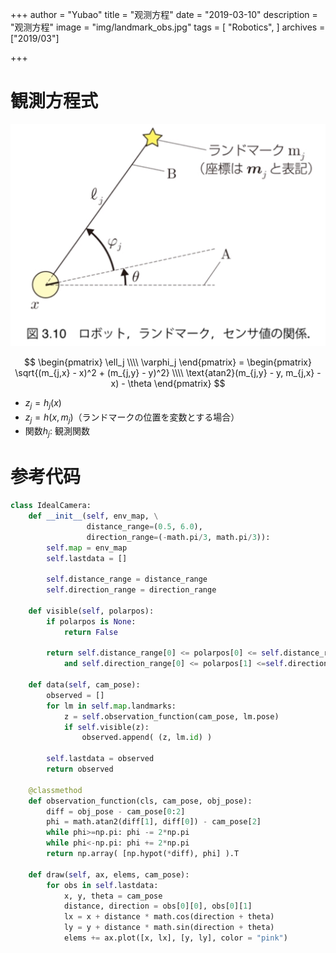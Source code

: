 +++
author = "Yubao"
title = "观测方程"
date = "2019-03-10"
description = "观测方程"
image = "img/landmark_obs.jpg"
tags = [
    "Robotics",
]
archives = ["2019/03"]

+++

# 観測方程式

![landmark_obs](https://raw.githubusercontent.com/yubaoliu/assets/image/landmark_obs.jpg)



$$
\begin{pmatrix} 
\ell_j \\\\  \varphi_j \end{pmatrix} = \begin{pmatrix} \sqrt{(m_{j,x} - x)^2 + (m_{j,y} - y)^2} \\\\ \text{atan2}(m_{j,y} - y, m_{j,x} - x) - \theta
\end{pmatrix}
$$


- $z_j = h_j (x)$
- $z_j = h(x, m_j)$（ランドマークの位置を変数とする場合）
- 関数$h_j$: 観測関数



# 参考代码

```python
class IdealCamera:
    def __init__(self, env_map, \
                 distance_range=(0.5, 6.0),
                 direction_range=(-math.pi/3, math.pi/3)):
        self.map = env_map
        self.lastdata = []
        
        self.distance_range = distance_range
        self.direction_range = direction_range
        
    def visible(self, polarpos):
        if polarpos is None:
            return False
        
        return self.distance_range[0] <= polarpos[0] <= self.distance_range[1] \
            and self.direction_range[0] <= polarpos[1] <=self.direction_range[1]
        
    def data(self, cam_pose):
        observed = []
        for lm in self.map.landmarks:
            z = self.observation_function(cam_pose, lm.pose)
            if self.visible(z):
                observed.append( (z, lm.id) )
            
        self.lastdata = observed
        return observed
            
    @classmethod
    def observation_function(cls, cam_pose, obj_pose):
        diff = obj_pose - cam_pose[0:2]
        phi = math.atan2(diff[1], diff[0]) - cam_pose[2]
        while phi>=np.pi: phi -= 2*np.pi
        while phi<-np.pi: phi += 2*np.pi
        return np.array( [np.hypot(*diff), phi] ).T
    
    def draw(self, ax, elems, cam_pose):
        for obs in self.lastdata:
            x, y, theta = cam_pose
            distance, direction = obs[0][0], obs[0][1]
            lx = x + distance * math.cos(direction + theta)
            ly = y + distance * math.sin(direction + theta)
            elems += ax.plot([x, lx], [y, ly], color = "pink")
 
```


